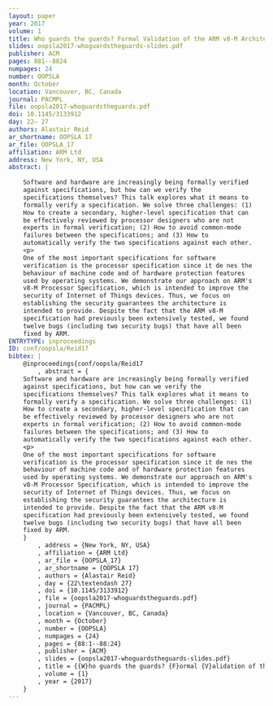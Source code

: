 ```yaml
---
layout: paper
year: 2017
volume: 1
title: Who guards the guards? Formal Validation of the ARM v8-M Architecture Specification
slides: oopsla2017-whoguardstheguards-slides.pdf
publisher: ACM
pages: 881--8824
numpages: 24
number: OOPSLA
month: October
location: Vancouver, BC, Canada
journal: PACMPL
file: oopsla2017-whoguardstheguards.pdf
doi: 10.1145/3133912
day: 22– 27
authors: Alastair Reid
ar_shortname: OOPSLA 17
ar_file: OOPSLA_17
affiliation: ARM Ltd
address: New York, NY, USA
abstract: |
    
    Software and hardware are increasingly being formally verified
    against specifications, but how can we verify the
    specifications themselves? This talk explores what it means to
    formally verify a specification. We solve three challenges: (1)
    How to create a secondary, higher-level specification that can
    be effectively reviewed by processor designers who are not
    experts in formal verification; (2) How to avoid common-mode
    failures between the specifications; and (3) How to
    automatically verify the two specifications against each other.
    <p>
    One of the most important specifications for software
    verification is the processor specification since it de nes the
    behaviour of machine code and of hardware protection features
    used by operating systems. We demonstrate our approach on ARM's
    v8-M Processor Specification, which is intended to improve the
    security of Internet of Things devices. Thus, we focus on
    establishing the security guarantees the architecture is
    intended to provide. Despite the fact that the ARM v8-M
    specification had previously been extensively tested, we found
    twelve bugs (including two security bugs) that have all been
    fixed by ARM.
ENTRYTYPE: inproceedings
ID: conf/oopsla/Reid17
bibtex: |
    @inproceedings{conf/oopsla/Reid17
        , abstract = {
    Software and hardware are increasingly being formally verified
    against specifications, but how can we verify the
    specifications themselves? This talk explores what it means to
    formally verify a specification. We solve three challenges: (1)
    How to create a secondary, higher-level specification that can
    be effectively reviewed by processor designers who are not
    experts in formal verification; (2) How to avoid common-mode
    failures between the specifications; and (3) How to
    automatically verify the two specifications against each other.
    <p>
    One of the most important specifications for software
    verification is the processor specification since it de nes the
    behaviour of machine code and of hardware protection features
    used by operating systems. We demonstrate our approach on ARM's
    v8-M Processor Specification, which is intended to improve the
    security of Internet of Things devices. Thus, we focus on
    establishing the security guarantees the architecture is
    intended to provide. Despite the fact that the ARM v8-M
    specification had previously been extensively tested, we found
    twelve bugs (including two security bugs) that have all been
    fixed by ARM.
    }
        , address = {New York, NY, USA}
        , affiliation = {ARM Ltd}
        , ar_file = {OOPSLA_17}
        , ar_shortname = {OOPSLA 17}
        , authors = {Alastair Reid}
        , day = {22\textendash 27}
        , doi = {10.1145/3133912}
        , file = {oopsla2017-whoguardstheguards.pdf}
        , journal = {PACMPL}
        , location = {Vancouver, BC, Canada}
        , month = {October}
        , number = {OOPSLA}
        , numpages = {24}
        , pages = {88:1--88:24}
        , publisher = {ACM}
        , slides = {oopsla2017-whoguardstheguards-slides.pdf}
        , title = {{W}ho guards the guards? {F}ormal {V}alidation of the {A}RM v8-{M} Architecture {S}pecification}
        , volume = {1}
        , year = {2017}
    }
---
```

